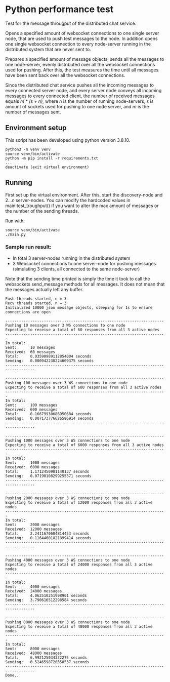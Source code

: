 # Python performance test
Test for the message througput of the distributed chat service.

Opens a specified amount of websocket connections to one single server node, that are used to push test messages to the node. In addition opens one single websocket connection to every node-server running in the distributed system that are never sent to.

Prepares a specified amount of message objects, sends all the messages to one node-server, evenly distributed over all the websocket connections used for pushing. After this, the test measures the time until all messages have been sent back over all the websocket connections.

Since the distributed chat service pushes all the incoming messages to every connected server node, and every server node conveys all incoming messages to every connected client, the number of received messages equals *m * (s + n)*, where *n* is the number of running node-servers, *s* is amount of sockets used for pushing to one node server, and *m* is the number of messages sent.

## Environment setup
This script has been developed using python version 3.8.10.
```
python3 -m venv venv
source venv/bin/activate
python -m pip install -r requirements.txt
...
deactivate (exit virtual environment)
```

## Running
First set up the virtual environment. After this, start the discovery-node and 2...*n* server-nodes. You can modify the hardcoded values in main:test_troughput() if you want to alter the max amount of messages or the number of the sending threads.

Run with:
```
source venv/bin/activate
./main.py
```

### Sample run result:
 - In total 3 server-nodes running in the distributed system 
 - 3 Websocket connections to one server-node for pushing messages (simulating 3 clients, all connected to the same node-server)

Note that the sending time printed is simply the time it took to call the websockets send_message methods for all messages. It does not mean that the messages actually left any buffer.

```
Push threads started, n = 3
Recv threads started, n = 3
Initialized 10000 json message objects, sleeping for 1s to ensure connections are open

----------------------------------------------------------------------
Pushing 10 messages over 3 WS connections to one node
Expecting to receive a total of 60 responses from all 3 active nodes
-----------------------------------------------------------------------
In total:
Sent:      10 messages
Received:  60 messages
Total:     0.03590989112854004 seconds
Sending:   0.000942230224609375 seconds
-----------------------------------------------------------------------------------

----------------------------------------------------------------------
Pushing 100 messages over 3 WS connections to one node
Expecting to receive a total of 600 responses from all 3 active nodes
-----------------------------------------------------------------------
In total:
Sent:      100 messages
Received:  600 messages
Total:     0.16679930686950684 seconds
Sending:   0.007173776626586914 seconds
-----------------------------------------------------------------------------------

----------------------------------------------------------------------
Pushing 1000 messages over 3 WS connections to one node
Expecting to receive a total of 6000 responses from all 3 active nodes
-----------------------------------------------------------------------
In total:
Sent:      1000 messages
Received:  6000 messages
Total:     1.1712450981140137 seconds
Sending:   0.07190108299255371 seconds
-----------------------------------------------------------------------------------

----------------------------------------------------------------------
Pushing 2000 messages over 3 WS connections to one node
Expecting to receive a total of 12000 responses from all 3 active nodes
-----------------------------------------------------------------------
In total:
Sent:      2000 messages
Received:  12000 messages
Total:     2.2411670684814453 seconds
Sending:   0.11644601821899414 seconds
-----------------------------------------------------------------------------------

----------------------------------------------------------------------
Pushing 4000 messages over 3 WS connections to one node
Expecting to receive a total of 24000 responses from all 3 active nodes
-----------------------------------------------------------------------
In total:
Sent:      4000 messages
Received:  24000 messages
Total:     4.062510251998901 seconds
Sending:   3.790616512298584 seconds
-----------------------------------------------------------------------------------

----------------------------------------------------------------------
Pushing 8000 messages over 3 WS connections to one node
Expecting to receive a total of 48000 responses from all 3 active nodes
-----------------------------------------------------------------------
In total:
Sent:      8000 messages
Received:  48000 messages
Total:     6.992125034332275 seconds
Sending:   0.5246598720550537 seconds
-----------------------------------------------------------------------------------
Done..
```
